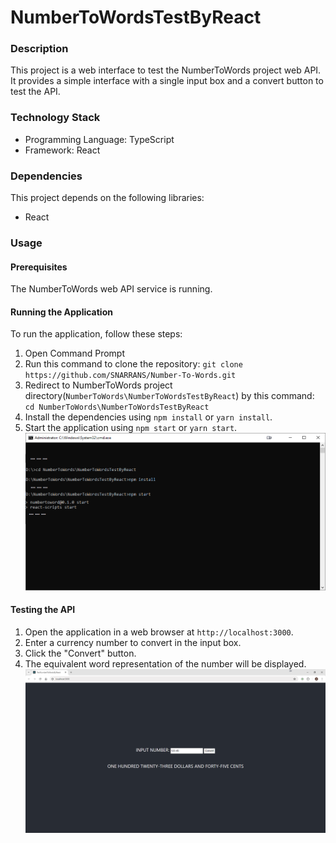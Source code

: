 # NumberToWordsTestByReact

### Description

This project is a web interface to test the NumberToWords project web API. It provides a simple interface with a single input box and a convert button to test the API.

### Technology Stack

- Programming Language: TypeScript
- Framework: React

### Dependencies

This project depends on the following libraries:

- React

### Usage

#### Prerequisites

The NumberToWords web API service is running.

#### Running the Application

To run the application, follow these steps:

1. Open Command Prompt
2. Run this command to clone the repository: `git clone https://github.com/SNARRANS/Number-To-Words.git`
3. Redirect to NumberToWords project directory(`NumberToWords\NumberToWordsTestByReact`) by this command: `cd NumberToWords\NumberToWordsTestByReact`
4. Install the dependencies using `npm install` or `yarn install`.
5. Start the application using `npm start` or `yarn start`.
   ![picture: run in cmd](../screenshot/screenshot-7.png)

#### Testing the API

1. Open the application in a web browser at `http://localhost:3000`.
2. Enter a currency number to convert in the input box.
3. Click the "Convert" button.
4. The equivalent word representation of the number will be displayed.
   ![picture: test WEB API](../screenshot/screenshot-8.png)
